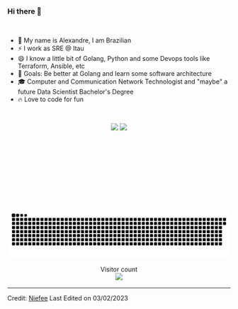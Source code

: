 ### Hi there 👋

<br/>

- 🌱 My name is Alexandre, I am Brazilian
- ⚡ I work as SRE @ Itau
- 😄 I know a little bit of Golang, Python and some Devops tools like Terraform, Ansible, etc
- 💖 Goals: Be better at Golang and learn some software architecture 
- 🎓 Computer and Communication Network Technologist and "maybe" a future Data Scientist Bachelor's Degree
- 🔥 Love to code for fun

<br/>

<p align="center" style="height: 180px;">
    <img style="height:10rem" src="https://github-readme-stats.vercel.app/api?username=apavanello&bg_color=30,e96443,904e95&title_color=fff&text_color=fff&show_icons=true&theme=radical" />
    <img style="height:10rem;" src="https://github-readme-streak-stats.herokuapp.com/?user=apavanello&theme=radical&show_icons=true&border=e4e2e2" />
</p>

<div align="center">
    <picture align="center">
      <source media="(prefers-color-scheme: dark)" srcset="https://raw.githubusercontent.com/Niefee/niefee/master/assets/github-contribution-grid-snake.svg">
      <source media="(prefers-color-scheme: light)" srcset="https://raw.githubusercontent.com/Niefee/niefee/master/assets/github-contribution-grid-snake.svg">
      <img alt="github contribution grid snake animation" src="https://raw.githubusercontent.com/Niefee/niefee/master/assets/github-contribution-grid-snake.svg">
    </picture>
</div>


<p align="center"> 
  <div align="center">Visitor count</div>
  <div align="center">
    <img src="https://profile-counter.glitch.me/apavanello/count.svg"/>
  </div> 
</p>

------

Credit: [Niefee](https://github.com/Niefee)
Last Edited on 03/02/2023

